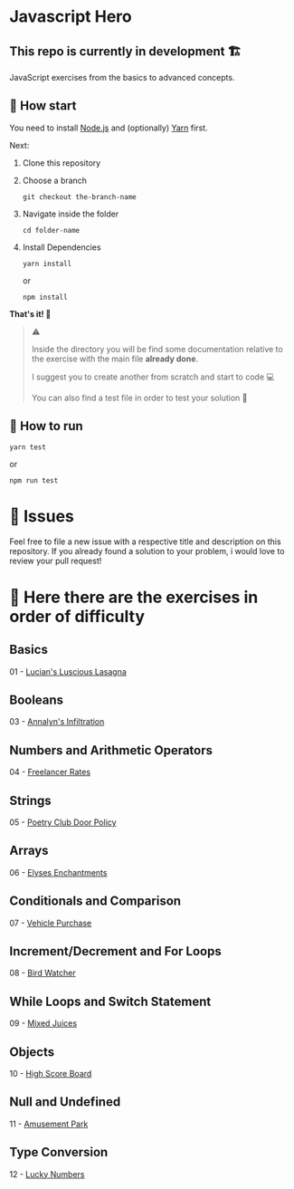 # Javascript Hero
## This repo is currently in development 🏗️
JavaScript exercises from the basics to advanced concepts.

## 🚶 How start
You need to install [Node.js](https://nodejs.org/it/) and (optionally) [Yarn](https://yarnpkg.com/) first.

Next:
1. Clone this repository
2. Choose a branch


    ```
    git checkout the-branch-name
    ```
    
3. Navigate inside the folder

     ```
    cd folder-name
    ```
    
4. Install Dependencies

     ```
    yarn install
    ```
    or
      ```
    npm install
    ```
    
**That's it! 🚀**


> ⚠️
>
>Inside the directory you will be find some documentation relative to the exercise with the main file **already done**.
>
>I suggest you to create another from scratch and start to code 💻
>
>You can also find a test file in order to test your solution 🧪


## 👷 How to run

```
yarn test
```

or 

```
npm run test
```

# 🐛 Issues
Feel free to file a new issue with a respective title and description on this repository. If you already found a solution to your problem, i would love to review your pull request!



# 📖 Here there are the exercises in order of difficulty

## Basics

01 - [Lucian's Luscious Lasagna](https://github.com/volp99/javascript-hero/tree/01-lasagna)

## Booleans

03 - [Annalyn's Infiltration](https://github.com/volp99/javascript-hero/tree/03-annalyn-infiltration/annalyns-infiltration)

## Numbers and Arithmetic Operators

04 - [Freelancer Rates](https://github.com/volp99/javascript-hero/tree/04-freelancer-rates/freelancer-rates)

## Strings

05 - [Poetry Club Door Policy](https://github.com/volp99/javascript-hero/tree/05-poetry-club-door-policy/poetry-club-door-policy)

## Arrays

06 - [Elyses Enchantments](https://github.com/volp99/javascript-hero/tree/06-elyses-enchantments/elyses-enchantments)

## Conditionals and Comparison

07 - [Vehicle Purchase](https://github.com/volp99/javascript-hero/tree/07-vehicle-purchase/vehicle-purchase)

## Increment/Decrement and For Loops

08 - [Bird Watcher](https://github.com/volp99/javascript-hero/tree/08-bird-watcher/bird-watcher)

## While Loops and Switch Statement

09 - [Mixed Juices](https://github.com/volp99/javascript-hero/tree/09-mixed-juices/mixed-juices)

## Objects

10 - [High Score Board](https://github.com/volp99/javascript-hero/tree/10-high-score-board/high-score-board)

## Null and Undefined

11 - [Amusement Park](https://github.com/volp99/javascript-hero/tree/11-amusement-park/amusement-park)

## Type Conversion

12 - [Lucky Numbers](https://github.com/volp99/javascript-hero/tree/12-lucky-numbers/lucky-numbers)
